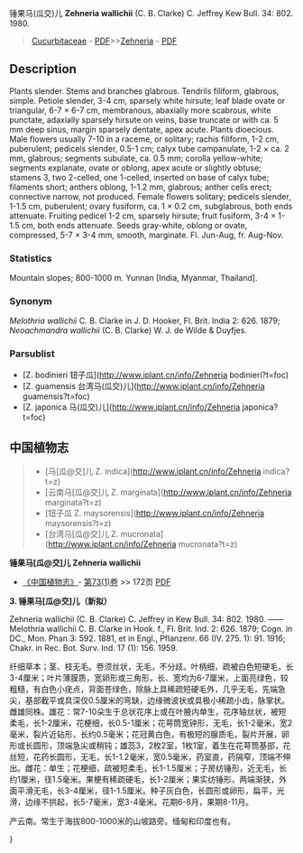 锤果马(瓜交)儿 **Zehneria wallichii** (C. B. Clarke) C. Jeffrey Kew Bull. 34: 802. 1980.

> [Cucurbitaceae](http://www.iplant.cn/info/Cucurbitaceae?t=foc) - [PDF](http://www.iplant.cn/foc/pdf/Cucurbitaceae.pdf)>>[Zehneria](http://www.iplant.cn/info/Zehneria?t=foc) - [PDF](http://www.iplant.cn/foc/pdf/Zehneria.pdf)

## Description

Plants slender. Stems and branches glabrous. Tendrils filiform, glabrous, simple. Petiole slender, 3-4 cm, sparsely white hirsute; leaf blade ovate or triangular, 6-7 × 6-7 cm, membranous, abaxially more scabrous, white punctate, adaxially sparsely hirsute on veins, base truncate or with ca. 5 mm deep sinus, margin sparsely dentate, apex acute. Plants dioecious. Male flowers usually 7-10 in a raceme, or solitary; rachis filiform, 1-2 cm, puberulent; pedicels slender, 0.5-1 cm; calyx tube campanulate, 1-2 × ca. 2 mm, glabrous; segments subulate, ca. 0.5 mm; corolla yellow-white; segments explanate, ovate or oblong, apex acute or slightly obtuse; stamens 3, two 2-celled, one 1-celled, inserted on base of calyx tube; filaments short; anthers oblong, 1-1.2 mm, glabrous; anther cells erect; connective narrow, not produced. Female flowers solitary; pedicels slender, 1-1.5 cm, puberulent; ovary fusiform, ca. 1 × 0.2 cm, subglabrous, both ends attenuate. Fruiting pedicel 1-2 cm, sparsely hirsute; fruit fusiform, 3-4 × 1-1.5 cm, both ends attenuate. Seeds gray-white, oblong or ovate, compressed, 5-7 × 3-4 mm, smooth, marginate. Fl. Jun-Aug, fr. Aug-Nov.

### Statistics
Mountain slopes; 800-1000 m. Yunnan [India, Myanmar, Thailand].

### Synonym
*Melothria wallichii* C. B. Clarke in J. D. Hooker, Fl. Brit. India 2: 626. 1879; *Neoachmandra wallichii* (C. B. Clarke) W. J. de Wilde & Duyfjes.

### Parsublist

* [Z.  bodinieri  钮子瓜](http://www.iplant.cn/info/Zehneria bodinieri?t=foc)
* [Z.  guamensis  台湾马(瓜交)儿](http://www.iplant.cn/info/Zehneria guamensis?t=foc)
* [Z.  japonica  马(瓜交)儿](http://www.iplant.cn/info/Zehneria japonica?t=foc)

## 中国植物志

> * [马[瓜@交]儿  Z.  indica](http://www.iplant.cn/info/Zehneria indica?t=z)
> * [云南马[瓜@交]儿  Z.  marginata](http://www.iplant.cn/info/Zehneria marginata?t=z)
> * [钮子瓜  Z.  maysorensis](http://www.iplant.cn/info/Zehneria maysorensis?t=z)
> * [台湾马[瓜@交]儿  Z.  mucronata](http://www.iplant.cn/info/Zehneria mucronata?t=z)

**锤果马[瓜@交]儿 Zehneria wallichii**

* [《中国植物志》](http://www.iplant.cn/frps)- [第73(1)卷](http://www.iplant.cn/frps/vol/73(1)) >> 172页 [PDF](http://www.iplant.cn/frps/pdf/73(1)/172a.PDF)

**3. 锤果马[瓜@交]儿（新拟）**

Zehneria wallichii (C. B. Clarke) C. Jeffrey in Kew Bull. 34: 802. 1980. ——Melothria wallichii C. B. Clarke in Hook. f., Fl. Brit. Ind. 2: 626. 1879; Cogn. in DC., Mon. Phan 3: 592. 1881, et in Engl., Pflanzenr. 66 (IV. 275. 1): 91. 1916; Chakr. in Rec. Bot. Surv. Ind. 17 (1): 156. 1959.

纤细草本；茎、枝无毛。卷须丝状，无毛，不分歧。叶柄细，疏被白色短硬毛，长3-4厘米；叶片薄膜质，宽卵形或三角形，长、宽均为6-7厘米，上面亮绿色，较粗糙，有白色小疣点，背面苍绿色，除脉上具稀疏短硬毛外，几乎无毛，先端急尖，基部截平或具深仅0.5厘米的弯缺，边缘微波状或具极小稀疏小齿，脉掌状。雌雄同株。雄花：常7-10朵生于总状花序上或在叶腋内单生，花序轴丝状，被短柔毛，长1-2厘米，花梗细，长0.5-1厘米；花萼筒宽钟形，无毛，长1-2毫米，宽2毫米，裂片近钻形，长约0.5毫米；花冠黄白色，有极短的腺质毛，裂片开展，卵形或长圆形，顶端急尖或稍钝；雄蕊3，2枚2室，1枚1室，着生在花萼筒基部，花丝短，花药长圆形，无毛，长1-1.2毫米，宽0.5毫米，药室直，药隔窄，顶端不伸出。雌花：单生；花梗细，疏被短柔毛，长1-1.5厘米；子房纺锤形，近无毛，长约1厘米，径1.5毫米。果梗有稀疏硬毛，长1-2厘米；果实纺锤形，两端渐狭，外面平滑无毛，长3-4厘米，径1-1.5厘米。种子灰白色，长圆形或卵形，扁平，光滑，边缘不拱起，长5-7毫米，宽3-4毫米。花期6-8月，果期8-11月。

产云南。常生于海拔800-1000米的山坡路旁。缅甸和印度也有。

}